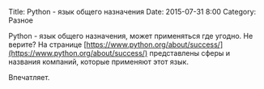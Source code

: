 Title: Python - язык общего назначения
Date: 2015-07-31 8:00
Category: Разное

Python - язык общего назначения, может применяться где угодно. Не верите? На странице [https://www.python.org/about/success/](https://www.python.org/about/success/) представлены сферы и названия компаний, которые применяют этот язык.

Впечатляет.